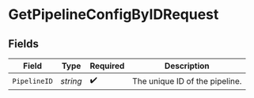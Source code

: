 # GetPipelineConfigByIDRequest


## Fields

| Field                          | Type                           | Required                       | Description                    |
| ------------------------------ | ------------------------------ | ------------------------------ | ------------------------------ |
| `PipelineID`                   | *string*                       | :heavy_check_mark:             | The unique ID of the pipeline. |